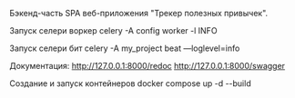 Бэкенд-часть SPA веб-приложения "Трекер полезных привычек".

Запуск селери воркер
celery -A config worker -l INFO


Запуск селери бит
celery -A my_project beat —loglevel=info

Документация:
http://127.0.0.1:8000/redoc http://127.0.0.1:8000/swagger

Создание и запуск контейнеров
docker compose up -d --build
